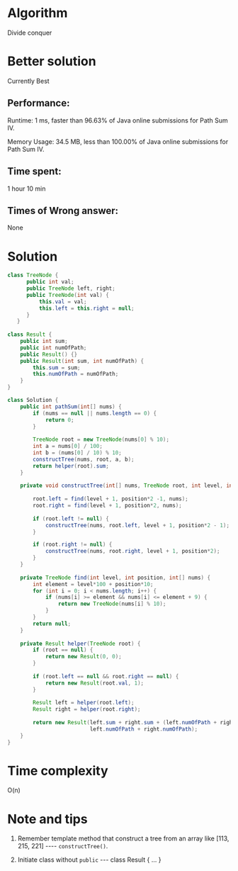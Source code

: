 # Algorithm 

Divide conquer

# Better solution

Currently Best

## Performance:

Runtime: 1 ms, faster than 96.63% of Java online submissions for Path Sum IV.

Memory Usage: 34.5 MB, less than 100.00% of Java online submissions for Path Sum IV.

## Time spent:

1 hour 10 min

## Times of Wrong answer:

None

# Solution 

```java
class TreeNode {
      public int val;
      public TreeNode left, right;
      public TreeNode(int val) {
          this.val = val;
          this.left = this.right = null;
      }
   }
    
class Result {
    public int sum;
    public int numOfPath;
    public Result() {}
    public Result(int sum, int numOfPath) {
        this.sum = sum;
        this.numOfPath = numOfPath;
    }
}

class Solution {
    public int pathSum(int[] nums) {
        if (nums == null || nums.length == 0) {
            return 0;
        }
        
        TreeNode root = new TreeNode(nums[0] % 10);
        int a = nums[0] / 100;
        int b = (nums[0] / 10) % 10;
        constructTree(nums, root, a, b);
        return helper(root).sum;
    }
    
    private void constructTree(int[] nums, TreeNode root, int level, int position) {
        
        root.left = find(level + 1, position*2 -1, nums);
        root.right = find(level + 1, position*2, nums);
        
        if (root.left != null) {
            constructTree(nums, root.left, level + 1, position*2 - 1);
        }

        if (root.right != null) {
            constructTree(nums, root.right, level + 1, position*2);
        }
    }
    
    private TreeNode find(int level, int position, int[] nums) {
        int element = level*100 + position*10;
        for (int i = 0; i < nums.length; i++) {
            if (nums[i] >= element && nums[i] <= element + 9) {
                return new TreeNode(nums[i] % 10);
            }
        }
        return null;
    }
    
    private Result helper(TreeNode root) {
        if (root == null) {
            return new Result(0, 0);
        }
        
        if (root.left == null && root.right == null) {
            return new Result(root.val, 1);
        } 
        
        Result left = helper(root.left);
        Result right = helper(root.right);
        
        return new Result(left.sum + right.sum + (left.numOfPath + right.numOfPath)*root.val, 
                          left.numOfPath + right.numOfPath);
    }
}
```

# Time complexity

O(n)

# Note and tips

1. Remember template method  that construct a tree from an array like [113, 215, 221] ---- `constructTree()`.

2. Initiate class without `public` ---   class Result { ... }

   